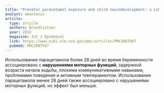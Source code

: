 ```yaml
---
title: "Prenatal paracetamol exposure and child neurodevelopment: a sibling-controlled cohort study"
analyst: amantonio
article:
  type: article
  authors: Brandlistuen
  year: 2013
  magazine: Int J Epidemiol
  link: https://www.ncbi.nlm.nih.gov/pmc/articles/PMC3887567
  pubmed: PMC3887567
---
```


Использование парацетамола более 28 дней во время беременности ассоциировано с **нарушениями моторных функций**, задержкой возраста начала ходьбы, плохими коммуникативными навыками, проблемами поведения и активным темпераментом. Использование парацетамола менее 28 дней также ассоциировано с нарушениями моторных функций, но эффект был меньше.
